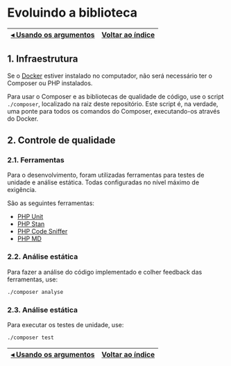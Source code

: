# Evoluindo a biblioteca

[◂ Usando os argumentos](06-usando-os-argumentos.md) | [Voltar ao índice](indice.md)
-- | --

## 1. Infraestrutura

Se o [Docker](https://www.docker.com/) estiver instalado no computador, não será necessário ter o Composer ou PHP instalados.

Para usar o Composer e as bibliotecas de qualidade de código, use o script `./composer`, localizado na raiz deste repositório. Este script é, na verdade, uma ponte para todos os comandos do Composer, executando-os através do Docker.

## 2. Controle de qualidade

### 2.1. Ferramentas

Para o desenvolvimento, foram utilizadas ferramentas para testes de unidade e análise estática. Todas configuradas no nível máximo de exigência.

São as seguintes ferramentas:

- [PHP Unit](https://phpunit.de)
- [PHP Stan](https://phpstan.org)
- [PHP Code Sniffer](https://github.com/squizlabs/PHP_CodeSniffer)
- [PHP MD](https://phpmd.org)

### 2.2. Análise estática

Para fazer a análise do código implementado e colher feedback das ferramentas, use:

```bash
./composer analyse
```

### 2.3. Análise estática

Para executar os testes de unidade, use:

```bash
./composer test
```

[◂ Usando os argumentos](06-usando-os-argumentos.md) | [Voltar ao índice](indice.md)
-- | --
